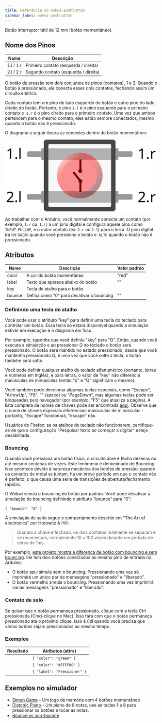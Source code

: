 ```yaml
---
title: Referência do wokwi-pushbutton
sidebar_label: wokwi-pushbutton
---
```


Botão interruptor tátil de 12 mm (botão momentâneo).

<wokwi-pushbutton />

## Nome dos Pinos

| Nome      | Descrição                             |
| --------- | ------------------------------------- |
| 1.l / 1.r | Primeiro contato (esquerda / direita) |
| 2.l / 2.r | Segundo contato (esquerda / direita)  |

O botão de pressão tem dois conjuntos de pinos (contatos), 1 e 2.
Quando o botão é pressionado, ele conecta esses dois contatos, fechando assim um circuito elétrico.

Cada contato tem um pino do lado esquerdo do botão e outro pino do lado direito do botão.
Portanto, o pino `1.l` é o pino esquerdo para o primeiro contato e` 1.r` é o pino direito para o primeiro contato. Uma vez que ambos pertencem
para o mesmo contato, eles estão sempre conectados, mesmo quando o botão não é pressionado.

O diagrama a seguir ilustra as conexões dentro do botão momentâneo:

![Diagrama de conexão do botão momentâneo](wokwi-pushbutton-diagram.svg)

Ao trabalhar com o Arduino, você normalmente conecta um contato (por exemplo, `1.r` ou` 1.l`) a um pino digital e configura
aquele pino como `INPUT_PULLUP`, e o outro contato (ex: `2.r` ou `2.l`) para o terra. O pino digital irá ler
`BAIXO` quando você pressiona o botão e` ALTO` quando o botão não é pressionado.

## Atributos

| Name   | Descrição                                 | Valor padrão  |
| ------ | ----------------------------------------- | ------------- |
| color  | A cor do botão momentâneo                 | "red"         |
| label  | Texto que aparece abaixo do botão         | ""            |
| key    | Tecla de atalho para o botão              |               |
| bounce | Defina como "0" para desativar o bouncing | ""            |

### Definindo uma tecla de atalho

Você pode usar o atributo "key" para definir uma tecla do teclado para controlar um botão.
Essa tecla só estara disponível quando a simulação estiver em execução e o diagrama em foco.

Por exemplo, suponha que você definiu "key" para "Q". Então, quando você executa a simulação e
ao pressionar _Q_ no teclado o botão será pressionado. O botão será mantido
no estado pressionado, desde que você mantenha pressionado _Q_, e uma vez que você solte a tecla,
o botão também será solto.

Você pode definir qualquer atalho do teclado alfanumérico (portanto, letras e números em Inglês), e para letras,
o valor de "key" não diferencia maiúsculas de minúsculas (então "q" e "Q" significam o mesmo).

Você também pode direcionar algumas teclas especiais, como "Escape", "ArrowUp", "F8", "" (space) ou "PageDown", mas algumas teclas
pode ser bloqueadas pelo navegador (por exemplo, "F5" que atualiza a página).
A lista completa de nomes de chaves pode ser encontrada [aqui](https://developer.mozilla.org/en-US/docs/Web/API/KeyboardEvent/key/Key_Values).
Observe que o nome de chaves especiais diferenciam maiúsculas de minúsculas - portanto, "Escape" funcionará, "escape" não.

Usuários do Firefox: se os atalhos do teclado não funcionarem, certifique-se de que a configuração "Pesquisar texto ao começar a digitar" esteja desabilitada.

### Bouncing

Quando você pressiona um botão físico, o circuito abre e fecha dezenas ou até mesmo centenas de vezes.
Este fenômeno é denominado de Bouncing. Isso acontece devido à natureza mecânica dos botões de pressão:
quando os contatos de metal se juntam, há um breve período em que o contato não é perfeito, o que
causa uma série de transições de abertura/fechamento rápidas.

O Wokwi simula o bouncing do botão por padrão. Você pode desativar a simulação de bouncing definindo o
atributo "bounce" para "0":

`{ "bounce": "0" }`

A simulação de salto segue o comportamento descrito em "The Art of electronics" por Horowitz & Hill:

> Quando a chave é fechada, os dois contatos realmente se separam e se reconectam, normalmente 10 a 100
> vezes durante um período de cerca de 1ms.

Por exemplo, [este projeto mostra a diferença de botão com bouncing e sem bouncing](https://wokwi.com/projects/288681423014986248).
Ele tem dois botões conectados ao mesmo pino de entrada do Arduino:

- O botão azul simula sem o bouncing. Pressionando uma vez só imprimirá um único par de mensagens "pressionado" e "liberado".
- O botão vermelho simula o bouncing. Pressionando uma vez imprimirá várias mensagens "pressionado" e "liberado".

### Contato de selo

Se quiser que o botão permaneça pressionado, clique com a tecla Ctrl pressionada (Cmd-clique no Mac). Isso fará com que o botão permaneça pressionado até o próximo clique.
Isso é útil quando você precisa que vários botões sejam pressionados ao mesmo tempo.

### Exemplos

| Resultado                               | Atributos (attrs)           |
| --------------------------------------- | --------------------------- |
| <wokwi-pushbutton color="green" />      | `{ "color": "green" }`      |
| <wokwi-pushbutton color="#FFFF00" />    | `{ "color": "#FFFF00" }`    |
| <wokwi-pushbutton label="Pressione!" /> | `{ "label": "Pressione!" }` |

## Exemplos no simulador

- [Simon Game](https://wokwi.com/projects/344891334169985618) - Um jogo de memória com 4 botões momentâneo
- [Diatonic Piano](https://wokwi.com/projects/291958456169005577) - Um piano de 8 notas, use as teclas 1 a 8 para pressionar os botões e tocar as notas.
- [Bounce vs non-bounce](https://wokwi.com/projects/288681423014986248)
